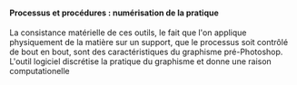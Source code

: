 #### Processus et procédures : numérisation de la pratique

 La consistance matérielle de ces outils, le fait que l'on applique physiquement de la matière sur un support, que le processus soit contrôlé de bout en bout, sont des caractéristiques du graphisme pré-Photoshop. L'outil logiciel discrétise la pratique du graphisme et donne une raison computationelle 